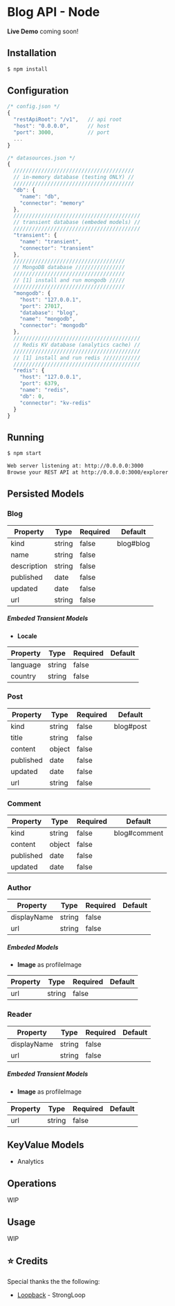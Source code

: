 # Blog API - Node
**Live Demo** coming soon!

## Installation
```bash
$ npm install
```

## Configuration
```js
/* config.json */
{
  "restApiRoot": "/v1",   // api root
  "host": "0.0.0.0",      // host
  "port": 3000,           // port
  ...
}
```
```js
/* datasources.json */
{
  ///////////////////////////////////////
  // in-memory database (testing ONLY) //
  ///////////////////////////////////////
  "db": {
    "name": "db",
    "connector": "memory"
  },
  /////////////////////////////////////////
  // transient database (embeded models) //
  /////////////////////////////////////////
  "transient": {
    "name": "transient",
    "connector": "transient"
  },
  ////////////////////////////////////
  // MongoDB database ////////////////
  ////////////////////////////////////
  // [1] install and run mongodb /////
  ////////////////////////////////////
  "mongodb": {
    "host": "127.0.0.1",
    "port": 27017,
    "database": "blog",
    "name": "mongodb",
    "connector": "mongodb"
  },
  /////////////////////////////////////////
  // Redis KV database (analytics cache) //
  /////////////////////////////////////////
  // [1] install and run redis ////////////
  /////////////////////////////////////////
  "redis": {
    "host": "127.0.0.1",
    "port": 6379,
    "name": "redis",
    "db": 0,
    "connector": "kv-redis"
  }
}
```

## Running
```bash
$ npm start

Web server listening at: http://0.0.0.0:3000
Browse your REST API at http://0.0.0.0:3000/explorer
```

## Persisted Models
### Blog
|  Property   |  Type  | Required | Default |
|-------------|--------|----------|---------|
|  kind       | string |   false  |blog#blog|
|  name       | string |   false  |         |   
|  description| string |   false  |         | 
|  published  | date   |   false  |         | 
|  updated    | date   |   false  |         | 
|  url        | string |   false  |         | 

##### Embeded Transient Models
* **Locale**

|  Property   |  Type  | Required | Default |
|-------------|--------|----------|---------|
|  language   | string |   false  |         |
|  country    | string |   false  |         |   

### Post
|  Property   |  Type  | Required | Default |
|-------------|--------|----------|---------|
|  kind       | string |   false  |blog#post|
|  title      | string |   false  |         |   
|  content    | object |   false  |         |   
|  published  | date   |   false  |         | 
|  updated    | date   |   false  |         | 
|  url        | string |   false  |         | 

### Comment
|  Property   |  Type  | Required | Default |
|-------------|--------|----------|---------|
|  kind       | string |   false  |blog#comment|
|  content    | object |   false  |         |   
|  published  | date   |   false  |         | 
|  updated    | date   |   false  |         | 

### Author
|  Property   |  Type  | Required | Default |
|-------------|--------|----------|---------|
| displayName | string |   false  |         |
|  url        | string |   false  |         | 

##### Embeded Models
* **Image** as profileImage

|  Property   |  Type  | Required | Default |
|-------------|--------|----------|---------|
|  url        | string |   false  |         | 

### Reader
|  Property   |  Type  | Required | Default |
|-------------|--------|----------|---------|
| displayName | string |   false  |         |
|  url        | string |   false  |         | 

##### Embeded Transient Models
* **Image** as profileImage

|  Property   |  Type  | Required | Default |
|-------------|--------|----------|---------|
|  url        | string |   false  |         | 


## KeyValue Models
* Analytics

## Operations
WIP

## Usage
WIP

## :star: Credits
Special thanks the the following: 
* [Loopback](https://loopback.io/) - StrongLoop

